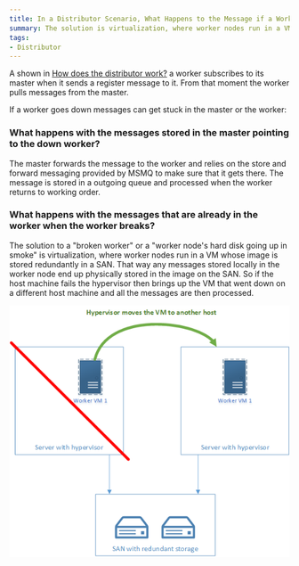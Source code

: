 ```yaml
---
title: In a Distributor Scenario, What Happens to the Message if a Worker Goes Down?
summary: The solution is virtualization, where worker nodes run in a VM whose image is on a SAN somewhere.
tags: 
- Distributor
---
```


A shown in [How does the distributor work?](http://docs.particular.net/nservicebus/load-balancing-with-the-distributor#how-does-it-work-) a worker subscribes to its master when it sends a register message to it. From that moment the worker pulls messages from the master.

If a worker goes down messages can get stuck in the master or the worker:

### What happens with the messages stored in the master pointing to the down worker?
The master forwards the message to the worker and relies on the store and forward messaging provided by MSMQ to make sure that it gets there. The message is stored in a outgoing queue and processed when the worker returns to working order.

### What happens with the messages that are already in the worker when the worker breaks?
The solution to a "broken worker" or a "worker node's hard disk going up in smoke" is virtualization, where worker nodes run in a VM whose image is stored redundantly in a SAN. That way any messages stored locally in the worker node end up physically stored in the image on the SAN. So if the host machine fails the hypervisor then brings up the VM that went down on a different host machine and all the messages are then processed.


![worker machine down](WorkerMachineDown.png)
